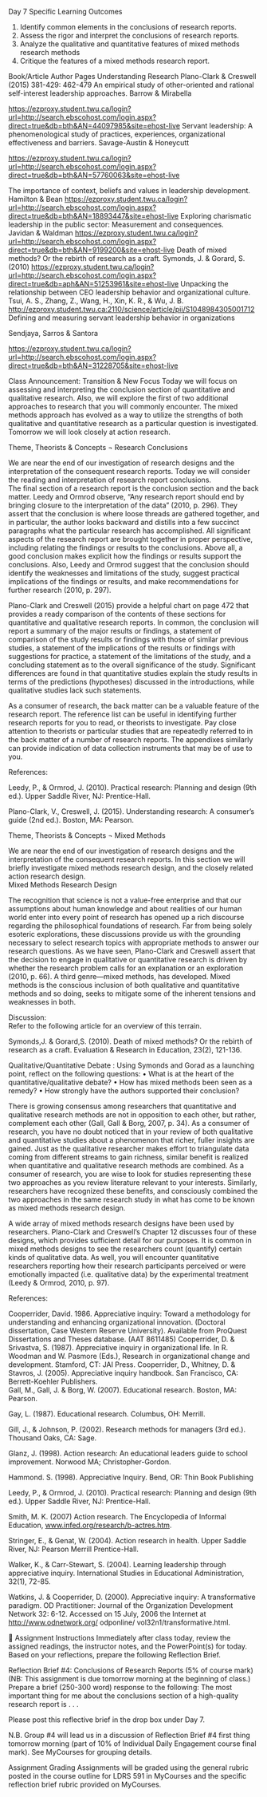 



Day 7 Specific Learning Outcomes
1.	 Identify common elements in the conclusions of research reports.
2.	 Assess the rigor and interpret the conclusions of research reports.
3.	Analyze the qualitative and quantitative features of mixed methods research methods
4.	Critique the features of a mixed methods research report.

Book/Article
Author
Pages
Understanding Research
Plano-Clark & Creswell 
(2015)
      381-429: 462-479
An empirical study of other-oriented and rational self-interest leadership approaches. 
Barrow & Mirabella 

https://ezproxy.student.twu.ca/login?url=http://search.ebscohost.com/login.aspx?direct=true&db=bth&AN=44097985&site=ehost-live 
Servant leadership: A phenomenological study of practices, experiences, organizational effectiveness and barriers. 
Savage-Austin & Honeycutt 

https://ezproxy.student.twu.ca/login?url=http://search.ebscohost.com/login.aspx?direct=true&db=bth&AN=57760063&site=ehost-live 

The importance of context, beliefs and values in leadership development. 
Hamilton & Bean
https://ezproxy.student.twu.ca/login?url=http://search.ebscohost.com/login.aspx?direct=true&db=bth&AN=18893447&site=ehost-live
Exploring charismatic leadership in the public sector: Measurement and consequences.     
Javidan & Waldman
https://ezproxy.student.twu.ca/login?url=http://search.ebscohost.com/login.aspx?direct=true&db=bth&AN=9199200&site=ehost-live
Death of mixed methods? Or the rebirth of research as a craft.
Symonds, J. & Gorard, S. (2010)
https://ezproxy.student.twu.ca/login?url=http://search.ebscohost.com/login.aspx?direct=true&db=aph&AN=51253961&site=ehost-live
Unpacking the relationship between CEO leadership behavior and organizational culture.  
Tsui, A. S., Zhang, Z., Wang, H., Xin, K. R., & Wu, J. B.
http://ezproxy.student.twu.ca:2110/science/article/pii/S1048984305001712
Defining and measuring servant leadership behavior in organizations 

Sendjaya, Sarros & Santora 

https://ezproxy.student.twu.ca/login?url=http://search.ebscohost.com/login.aspx?direct=true&db=bth&AN=31228705&site=ehost-live 


 Class Announcement: Transition & New Focus
Today we will focus on assessing and interpreting the conclusion section of quantitative and qualitative research. Also, we will explore the first of two additional approaches to research that you will commonly encounter.  The mixed methods approach has evolved as a way to utilize the strengths of both qualitative and quantitative research as a particular question is investigated. Tomorrow we will look closely at action research.     



Theme, Theorists & Concepts
¬	Research Conclusions

We are near the end of our investigation of research designs and the interpretation of the consequent research reports.  Today we will consider the reading and interpretation of research report conclusions.  
The final section of a research report is the conclusion section and the back matter.  Leedy and Ormrod observe, “Any research report should end by bringing closure to the interpretation of the data” (2010, p. 296).  They assert that the conclusion is where loose threads are gathered together, and in particular, the author looks backward and distills into a few succinct paragraphs what the particular research has accomplished.  All significant aspects of the research report are brought together in proper perspective, including relating the findings or results to the conclusions.  Above all, a good conclusion makes explicit how the findings or results support the conclusions.  Also, Leedy and Ormrod suggest that the conclusion should identify the weaknesses and limitations of the study, suggest practical implications of the findings or results, and make recommendations for further research (2010, p. 297). 

Plano-Clark and Creswell (2015) provide a helpful chart on page 472 that provides a ready comparison of the contents of these sections for quantitative and qualitative research reports.  In common, the conclusion will report a summary of the major results or findings, a statement of comparison of the study results or findings with those of similar previous studies, a statement of the implications of the results or findings with suggestions for practice, a statement of the limitations of the study, and a concluding statement as to the overall significance of the study.  Significant differences are found in that quantitative studies explain the study results in terms of the predictions (hypotheses) discussed in the introductions, while qualitative studies lack such statements.

As a consumer of research, the back matter can be a valuable feature of the research report.  The reference list can be useful in identifying further research reports for you to read, or theorists to investigate.  Pay close attention to theorists or particular studies that are repeatedly referred to in the back matter of a number of research reports.  The appendixes similarly can provide indication of data collection instruments that may be of use to you.  

References:

Leedy, P., & Ormrod, J. (2010). Practical research: Planning and design (9th ed.). Upper Saddle River, NJ: Prentice-Hall.

Plano-Clark, V., Creswell, J. (2015). Understanding research: A consumer’s guide (2nd ed.). Boston, MA: Pearson. 























Theme, Theorists & Concepts
¬	Mixed Methods

We are near the end of our investigation of research designs and the interpretation of the consequent research reports.  In this section we will briefly investigate mixed methods research design, and the closely related action research design.  
Mixed Methods Research Design

The recognition that science is not a value-free enterprise and that our assumptions about human knowledge and about realities of our human world enter into every point of research has opened up a rich discourse regarding the philosophical foundations of research.  Far from being solely esoteric explorations, these discussions provide us with the grounding necessary to select research topics with appropriate methods to answer our research questions.  As we have seen, Plano-Clark and Creswell assert that the decision to engage in qualitative or quantitative research is driven by whether the research problem calls for an explanation or an exploration (2010, p. 66).  A third genre—mixed methods, has developed.  Mixed methods is the conscious inclusion of both qualitative and quantitative methods and so doing, seeks to mitigate some of the inherent tensions and weaknesses in both. 

Discussion:  
Refer to the following article for an overview of this terrain.

Symonds,J. & Gorard,S. (2010). Death of mixed methods? Or the rebirth of research as a craft. Evaluation & Research in Education, 23(2), 121-136.

Qualitative/Quantitative Debate : Using Symonds and Gorad as a launching point, reflect on the following questions:
•   What is at the heart of the quantitative/qualitative debate?
•   How has mixed methods been seen as a remedy?
•   How strongly have the authors supported their conclusion?

There is growing consensus among researchers that quantitative and qualitative research methods are not in opposition to each other, but rather, complement each other (Gall, Gall & Borg, 2007, p. 34).  As a consumer of research, you have no doubt noticed that in your review of both qualitative and quantitative studies about a phenomenon that richer, fuller insights are gained.  Just as the qualitative researcher makes effort to triangulate data coming from different streams to gain richness, similar benefit is realized when quantitative and qualitative research methods are combined.  As a consumer of research, you are wise to look for studies representing these two approaches as you review literature relevant to your interests.  Similarly, researchers have recognized these benefits, and consciously combined the two approaches in the same research study in what has come to be known as mixed methods research design. 

A wide array of mixed methods research designs have been used by researchers.  Plano-Clark and Creswell’s Chapter 12 discusses four of these designs, which provides sufficient detail for our purposes.  It is common in mixed methods designs to see the researchers count (quantify) certain kinds of qualitative data.  As well, you will encounter quantitative researchers reporting how their research participants perceived or were emotionally impacted (i.e. qualitative data) by the experimental treatment (Leedy & Ormrod, 2010, p. 97).


References:

Cooperrider, David.  1986.  Appreciative inquiry: Toward a methodology for understanding and enhancing organizational innovation.  (Doctoral dissertation, Case Western Reserve University).  Available from ProQuest Dissertations and Theses database. (AAT 8611485)
Cooperrider, D. & Srivastva, S. (1987).  Appreciative inquiry in organizational life. In R. Woodman and W. Pasmore (Eds.), Research in organizational change and development.  Stamford, CT:  JAI Press.
Cooperrider, D., Whitney, D. & Stavros, J.  (2005).  Appreciative inquiry handbook.  San Francisco, CA: Berrett-Koehler Publishers.  
Gall, M., Gall, J. & Borg, W.  (2007). Educational research.  Boston, MA:  Pearson.

Gay, L. (1987).  Educational research.  Columbus, OH: Merrill.

Gill, J., & Johnson, P. (2002).  Research methods for managers (3rd ed.).  Thousand Oaks, CA:  Sage.

Glanz, J.  (1998).  Action research:  An educational leaders guide to school improvement.  Norwood MA;  Christopher-Gordon.

Hammond.  S. (1998).  Appreciative Inquiry.  Bend, OR:  Thin Book Publishing

Leedy, P., & Ormrod, J. (2010). Practical research: Planning and design (9th ed.). Upper Saddle River, NJ: Prentice-Hall.

Smith, M. K. (2007) Action research. The Encyclopedia of Informal Education, www.infed.org/research/b-actres.htm.

Stringer, E., & Genat, W. (2004).  Action research in health.  Upper Saddle River, NJ:  Pearson Merrill Prentice-Hall.

Walker, K., & Carr-Stewart, S. (2004).  Learning leadership through appreciative inquiry.  International Studies in Educational Administration, 32(1), 72-85.

Watkins, J. & Cooperrider, D. (2000).  Appreciative inquiry: A transformative paradigm.  OD Practitioner: Journal of the Organization Development Network  32: 6-12.  Accessed on 15 July, 2006 the Internet at http://www.odnetwork.org/ odponline/ vol32n1/transformative.html. 



Assignment Instructions
Immediately after class today, review the assigned readings, the instructor notes, and the PowerPoint(s) for today. Based on your reflections, prepare the following Reflection Brief.

Reflection Brief #4: Conclusions of Research Reports (5% of course mark)
(NB:  This assignment is due tomorrow morning at the beginning of class.)
Prepare a brief (250-300 word) response to the following:
The most important thing for me about the conclusions section of a high-quality research report is . . . 

Please post this reflective brief in the drop box under Day 7.  

N.B. Group #4 will lead us in a discussion of Reflection Brief #4 first thing tomorrow morning (part of 10% of Individual Daily Engagement course final mark). See MyCourses for grouping details. 


Assignment Grading
Assignments will be graded using the general rubric posted in the course outline for LDRS 591 in MyCourses and the specific reflection brief rubric provided on MyCourses.

